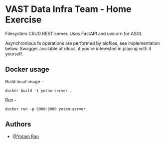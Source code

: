 # VAST Data Infra Team - Home Exercise

Filesystem CRUD REST server.
Uses FastAPI and uvicorn for ASGI.

Asynchronious fs operations are performed by aiofiles, see implementation below.
Swagger available at /docs, if you're interested in playing with it yourself.


## Docker usage
Build local image -
```
docker build -t yotam-server .
```

Run - 
```
docker run -p 8000:8000 yotam-server
```


## Authors

- [@Yotam Ran](https://github.com/TheMint)
